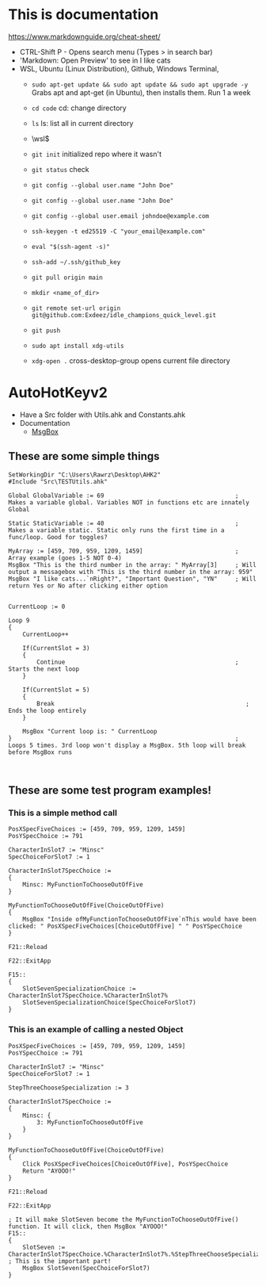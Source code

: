 # This is documentation
https://www.markdownguide.org/cheat-sheet/

- CTRL-Shift P - Opens search menu (Types > in search bar)
- 'Markdown: Open Preview' to see in I like cats
- WSL, Ubuntu (Linux Distribution), Github, Windows Terminal, 
    - `sudo apt-get update && sudo apt update && sudo apt upgrade -y` Grabs apt and apt-get (in Ubuntu), then installs them. Run 1 a week
    - `cd code` cd: change directory
    - `ls` ls: list all in current directory
    - \\wsl$
    - `git init` initialized repo where it wasn't
    - `git status` check
    - `git config --global user.name "John Doe"`
    - `git config --global user.name "John Doe"`
    - `git config --global user.email johndoe@example.com`
    - `ssh-keygen -t ed25519 -C "your_email@example.com"`
    
    - `eval "$(ssh-agent -s)"`
    - `ssh-add ~/.ssh/github_key`
    - `git pull origin main`

    - `mkdir <name_of_dir>`
    - `git remote set-url origin git@github.com:Exdeez/idle_champions_quick_level.git`
    - `git push`
    - `sudo apt install xdg-utils`
    - `xdg-open .` cross-desktop-group opens current file directory

# AutoHotKeyv2
- Have a Src folder with Utils.ahk and Constants.ahk
- Documentation
    - [MsgBox](https://documentation.help/AHK_H-2.0/MsgBox.htm)

## These are some simple things
```autohotkey 
SetWorkingDir "C:\Users\Rawrz\Desktop\AHK2" 
#Include "Src\TESTUtils.ahk"
```
```autohotkey
Global GlobalVariable := 69                                     ; Makes a variable global. Variables NOT in functions etc are innately Global
```
```autohotkey
Static StaticVariable := 40                                     ; Makes a variable static. Static only runs the first time in a func/loop. Good for toggles?
```
```autohotkey
MyArray := [459, 709, 959, 1209, 1459]                          ; Array example (goes 1-5 NOT 0-4) 
MsgBox "This is the third number in the array: " MyArray[3]     ; Will output a messagebox with "This is the third number in the array: 959"
MsgBox "I like cats...`nRight?", "Important Question", "YN"     ; Will return Yes or No after clicking either option
```
```autohotkey

```
```autohotkey
CurrentLoop := 0

Loop 9 
{
    CurrentLoop++

    If(CurrentSlot = 3)
    {
        Continue                                                ; Starts the next loop
    }

    If(CurrentSlot = 5)
    {
        Break                                                      ; Ends the loop entirely
    }

    MsgBox "Current loop is: " CurrentLoop
}                                                               ; Loops 5 times. 3rd loop won't display a MsgBox. 5th loop will break before MsgBox runs
```
```autohotkey

```
```autohotkey

```
## These are some test program examples!
### This is a simple method call
```autohotkey
PosXSpecFiveChoices := [459, 709, 959, 1209, 1459]
PosYSpecChoice := 791

CharacterInSlot7 := "Minsc"
SpecChoiceForSlot7 := 1

CharacterInSlot7SpecChoice := 
{
    Minsc: MyFunctionToChooseOutOfFive
}

MyFunctionToChooseOutOfFive(ChoiceOutOfFive)
{
    MsgBox "Inside ofMyFunctionToChooseOutOfFive`nThis would have been clicked: " PosXSpecFiveChoices[ChoiceOutOfFive] " " PosYSpecChoice
}

F21::Reload

F22::ExitApp

F15::
{
    SlotSevenSpecializationChoice := CharacterInSlot7SpecChoice.%CharacterInSlot7%
    SlotSevenSpecializationChoice(SpecChoiceForSlot7)
}
```
### This is an example of calling a nested Object
```autohotkey
PosXSpecFiveChoices := [459, 709, 959, 1209, 1459]
PosYSpecChoice := 791

CharacterInSlot7 := "Minsc"
SpecChoiceForSlot7 := 1

StepThreeChooseSpecialization := 3

CharacterInSlot7SpecChoice := 
{
    Minsc: {
        3: MyFunctionToChooseOutOfFive
    } 
}

MyFunctionToChooseOutOfFive(ChoiceOutOfFive)
{
    Click PosXSpecFiveChoices[ChoiceOutOfFive], PosYSpecChoice
    Return "AYOOO!"
}

F21::Reload

F22::ExitApp

; It will make SlotSeven become the MyFunctionToChooseOutOfFive() function. It will click, then MsgBox "AYOOO!"
F15::
{
    SlotSeven := CharacterInSlot7SpecChoice.%CharacterInSlot7%.%StepThreeChooseSpecialization% ; This is the important part!
    MsgBox SlotSeven(SpecChoiceForSlot7)
}
``` 